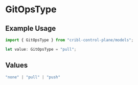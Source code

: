 # GitOpsType

## Example Usage

```typescript
import { GitOpsType } from "cribl-control-plane/models";

let value: GitOpsType = "pull";
```

## Values

```typescript
"none" | "pull" | "push"
```